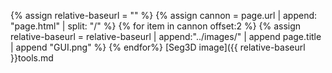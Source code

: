 {% assign relative-baseurl = "" %}
{% assign cannon = page.url | append: "page.html" | split: "/" %}
{% for item in cannon offset:2 %}
  {% assign relative-baseurl = relative-baseurl | append:"../images/" | append page.title | append "GUI.png" %}
{% endfor%} 
[Seg3D image]({{ relative-baseurl }}tools.md

